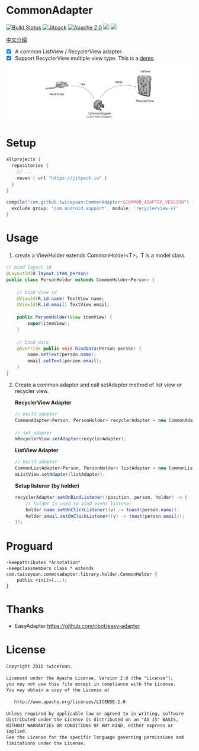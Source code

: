 # CommonAdapter

[![Build Status](https://travis-ci.org/twiceyuan/CommonAdapter.svg?branch=master)](https://travis-ci.org/twiceyuan/CommonAdapter)
[![Jitpack](https://jitpack.io/v/twiceyuan/CommonAdapter.svg)](https://jitpack.io/#twiceyuan/CommonAdapter)
[![Apache 2.0](https://img.shields.io/hexpm/l/plug.svg)](http://www.apache.org/licenses/LICENSE-2.0)
<a href="http://www.methodscount.com/?lib=com.github.twiceyuan%3ACommonAdapter%3A0.4.4"><img src="https://img.shields.io/badge/Size-31 KB-e91e63.svg"></img></a>
<a href="http://www.methodscount.com/?lib=com.github.twiceyuan%3ACommonAdapter%3A0.3"><img src="https://img.shields.io/badge/Methods count-core: 105 | deps: 16456-e91e63.svg"></img></a>

[中文介绍](README.zh.md)

* [x] A common ListView / RecyclerView adapter.
* [x] Support RecyclerView multiple view type. This is a [demo](https://github.com/twiceyuan/RecyclerViewType)

![Intro](art/banner.png)


# Setup

```groovy
allprojects {
  repositories {
    // ...
    maven { url "https://jitpack.io" }
  }
}
```
```groovy
compile("com.github.twiceyuan:CommonAdapter:$COMMON_ADAPTER_VERSION") {
  exclude group: 'com.android.support', module: 'recyclerview-v7'
}
```

# Usage

1. create a ViewHolder extends CommonHolder\<T\>，T is a model class

  ```java
  // bind layout id
  @LayoutId(R.layout.item_person)
  public class PersonHolder extends CommonHolder<Person> {
  
      // bind View id
      @ViewId(R.id.name) TextView name;
      @ViewId(R.id.email) TextView email;
  
      public PersonHolder(View itemView) {
          super(itemView);
      }
  
      // bind data
      @Override public void bindData(Person person) {
          name.setText(person.name);
          email.setText(person.email);
      }
  }
  ```

2. Create a common adapter and call setAdapter method of list view or recycler view.

    **RecyclerView Adapter**
    
    ```java
    // build adapter
    CommonAdapter<Person, PersonHolder> recyclerAdapter = new CommonAdapter<>(this, PersonHolder.class);

    // set adapter
    mRecyclerView.setAdapter(recyclerAdapter);
    ```
    
    **ListView Adapter**
    
    ```java
    // build adapter
    CommonListAdapter<Person, PersonHolder> listAdapter = new CommonListAdapter<>(this, PersonHolder.class);
    mListView.setAdapter(listAdapter);
    ```

    **Setup listener (by holder)** 
    
    ```java
    recyclerAdapter.setOnBindListener((position, person, holder) -> {
        // holder is used to bind event listener
        holder.name.setOnClickListener((v) -> toast(person.name));
        holder.email.setOnClickListener((v) -> toast(person.email));
    });
    ```

# Proguard

```
-keepattributes *Annotation*
-keepclassmembers class * extends com.twiceyuan.commonadapter.library.holder.CommonHolder {
    public <init>(...);
}
```

# Thanks

* EasyAdapter https://github.com/ribot/easy-adapter

# License
```
Copyright 2016 twiceYuan.

Licensed under the Apache License, Version 2.0 (the "License");
you may not use this file except in compliance with the License.
You may obtain a copy of the License at

   http://www.apache.org/licenses/LICENSE-2.0

Unless required by applicable law or agreed to in writing, software
distributed under the License is distributed on an "AS IS" BASIS,
WITHOUT WARRANTIES OR CONDITIONS OF ANY KIND, either express or implied.
See the License for the specific language governing permissions and
limitations under the License.
```
